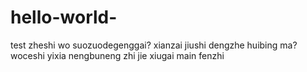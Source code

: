 # hello-world-
test
zheshi wo suozuodegenggai?
xianzai jiushi dengzhe huibing ma?
woceshi yixia nengbuneng zhi jie xiugai main fenzhi

